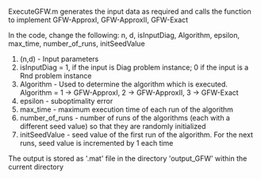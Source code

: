 ExecuteGFW.m generates the input data as required and calls the function to implement GFW-ApproxI, GFW-ApproxII, GFW-Exact

In the code, change the following: n, d, isInputDiag, Algorithm, epsilon, max_time, number_of_runs, initSeedValue
1. (n,d) - Input parameters 
2. isInputDiag = 1, if the input is Diag problem instance; 0 if the input is a Rnd problem instance
3. Algorithm - Used to determine the algorithm which is executed. Algorithm = 1 -> GFW-ApproxI, 2 -> GFW-ApproxII, 3 -> GFW-Exact
4. epsilon - suboptimality error
5. max_time - maximum execution time of each run of the algorithm
6. number_of_runs - number of runs of the algorithms (each with a different seed value) so that they are randomly initialized
7. initSeedValue - seed value of the first run of the algorithm. For the next runs, seed value is incremented by 1 each time

The output is stored as '.mat' file in the directory 'output_GFW' within the current directory
